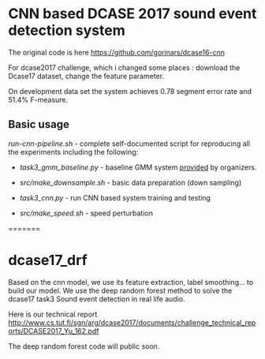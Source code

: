 # CNN based DCASE 2017 sound event detection system 

The original code is here https://github.com/gorinars/dcase16-cnn

For dcase2017 challenge, which i changed some places : download the Dcase17 dataset, change the feature parameter.

On development data set the system achieves 0.78 segment error rate and 51.4% F-measure. 

## Basic usage

*run-cnn-pipeline.sh* - complete self-documented script for reproducing all the experiments including the following:

  * *task3_gmm_baseline.py* - baseline GMM system [provided](https://github.com/TUT-ARG/DCASE2016-baseline-system-python) by organizers.

  * *src/make_downsample.sh* - basic data preparation (down sampling)

  * *task3_cnn.py* - run CNN based system training and testing

  * *src/make_speed.sh* - speed perturbation
  
=======
# dcase17_drf

Based on the cnn model, we use its feature extraction, label smoothing... to build our model.
We use the deep random forest method to solve the dcase17 task3 Sound event detection 
in real life audio.

Here is our technical report
http://www.cs.tut.fi/sgn/arg/dcase2017/documents/challenge_technical_reports/DCASE2017_Yu_162.pdf

The deep random forest code will public soon.

